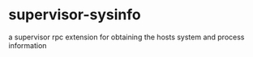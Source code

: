 supervisor-sysinfo
==================

a supervisor rpc extension for obtaining the hosts system and process information
